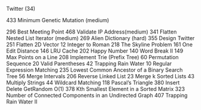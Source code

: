 Twitter (34)

433 Minimum Genetic Mutation (medium)

296 Best Meeting Point
468 Validate IP Address(medium)
341 Flatten Nested List Iterator (medium)
269 Alien Dictionary (hard)
355 Design Twitter
251 Flatten 2D Vector
12 Integer to Roman
218 The Skyline Problem
161 One Edit Distance
146 LRU Cache
202 Happy Number
140 Word Break II
149 Max Points on a Line
208 Implement Trie (Prefix Tree)
60 Permutation Sequence
20 Valid Parentheses
42 Trapping Rain Water
10 Regular Expression Matching
235 Lowest Common Ancestor of a Binary Search Tree
56 Merge Intervals
206 Reverse Linked List
23 Merge k Sorted Lists
43 Multiply Strings
44 Wildcard Matching
118 Pascal’s Triangle
380 Insert Delete GetRandom O(1)
378 Kth Smallest Element in a Sorted Matrix
323 Number of Connected Components in an Undirected Graph
407 Trapping Rain Water II
